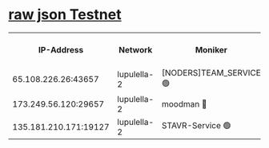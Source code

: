 [raw json Testnet](https://rpc-check.jaclalt.stavr.tech/jaclalt/rpc-jaclalt-result.json)
=

<table><tr><th>IP-Address</th><th>Network</th><th>Moniker</th><th>Latest Block Height</th><th>Earliest Block Height</th><th>Catching Up</th><th>Tx Index</th><th>Voting Power</th><th>Scan Time</th></tr><tr><td>65.108.226.26:43657</td><td>lupulella-2</td><td>[NODERS]TEAM_SERVICE 🟢</td><td>6467460</td><td>6282001</td><td>False</td><td>on</td><td>0</td><td>2024-02-01T15:02:47.834357407UTC</td></tr><tr><td>173.249.56.120:29657</td><td>lupulella-2</td><td>moodman 🔴</td><td>6467460</td><td>6367460</td><td>False</td><td>off</td><td>940134</td><td>2024-02-01T15:02:47.463375945UTC</td></tr><tr><td>135.181.210.171:19127</td><td>lupulella-2</td><td>STAVR-Service 🟢</td><td>6467458</td><td>6465001</td><td>False</td><td>on</td><td>0</td><td>2024-02-01T15:02:38.935708697UTC</td></tr></table>
